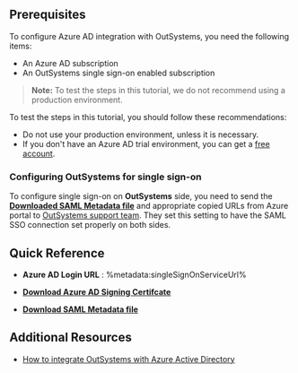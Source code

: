 ## Prerequisites

To configure Azure AD integration with OutSystems, you need the following items:

- An Azure AD subscription
- An OutSystems single sign-on enabled subscription

> **Note:**
> To test the steps in this tutorial, we do not recommend using a production environment.

To test the steps in this tutorial, you should follow these recommendations:

- Do not use your production environment, unless it is necessary.
- If you don't have an Azure AD trial environment, you can get a [free account](https://azure.microsoft.com/free/).

### Configuring OutSystems for single sign-on

To configure single sign-on on **OutSystems** side, you need to send the **[Downloaded SAML Metadata file](%metadata:metadataDownloadUrl%)** and appropriate copied URLs from Azure portal to [OutSystems support team](mailto:support@outsystems.com). They set this setting to have the SAML SSO connection set properly on both sides.

## Quick Reference

* **Azure AD Login URL** : %metadata:singleSignOnServiceUrl%

* **[Download Azure AD Signing Certifcate](%metadata:CertificateDownloadRawUrl%)**

* **[Download SAML Metadata file](%metadata:metadataDownloadUrl%)**



## Additional Resources

* [How to integrate OutSystems with Azure Active Directory](https://docs.microsoft.com/azure/active-directory/saas-apps/outsystems-tutorial)
